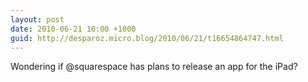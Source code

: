 ```yaml
---
layout: post
date: 2010-06-21 10:00 +1000
guid: http://desparoz.micro.blog/2010/06/21/t16654864747.html
---
```

Wondering if @squarespace has plans to release an app for the iPad?
